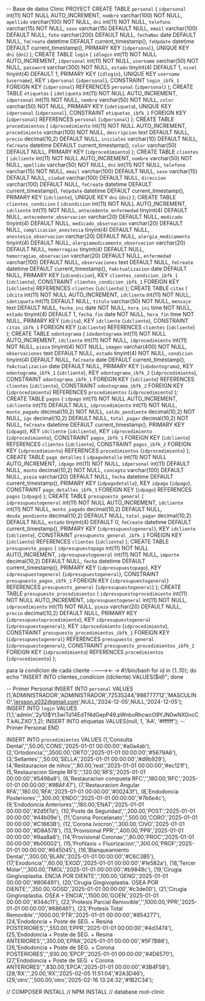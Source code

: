 -- Base de datos Clinic PROYECT
CREATE TABLE `personal` (
  `idpersonal` int(11) NOT NULL AUTO_INCREMENT,
  `nombre` varchar(100) NOT NULL,
  `apellido` varchar(100) NOT NULL,
  `dni` int(11) NOT NULL,
  `telefono` varchar(15) NOT NULL,
  `sexo` varchar(15) DEFAULT NULL,
  `email` varchar(100) DEFAULT NULL,
  `foto` varchar(200) DEFAULT NULL,
  `fechaNac` date DEFAULT NULL,
  `feCreate` datetime DEFAULT current_timestamp(),
  `feUpdate` datetime DEFAULT current_timestamp(),
  PRIMARY KEY (`idpersonal`),
  UNIQUE KEY `dni` (`dni`)
);
CREATE TABLE `login` (
  `idlogin` int(11) NOT NULL AUTO_INCREMENT,
  `idpersonal` int(11) NOT NULL,
  `username` varchar(50) NOT NULL,
  `password` varchar(300) NOT NULL,
  `estado` tinyint(4) DEFAULT 1,
  `nivel` tinyint(4) DEFAULT 1,
  PRIMARY KEY (`idlogin`),
  UNIQUE KEY `username` (`username`),
  KEY `idpersonal` (`idpersonal`),
  CONSTRAINT `login_ibfk_1` FOREIGN KEY (`idpersonal`) REFERENCES `personal` (`idpersonal`)
);
CREATE TABLE `etiquetas` (
  `idetiqueta` int(11) NOT NULL AUTO_INCREMENT,
  `idpersonal` int(11) NOT NULL,
  `nombre` varchar(50) NOT NULL,
  `color` varchar(50) NOT NULL,
  PRIMARY KEY (`idetiqueta`),
  UNIQUE KEY `idpersonal` (`idpersonal`),
  CONSTRAINT `etiquetas_ibfk_1` FOREIGN KEY (`idpersonal`) REFERENCES `personal` (`idpersonal`)
);
CREATE TABLE `procedimientos` (
  `idprocedimiento` int(11) NOT NULL AUTO_INCREMENT,
  `procedimiento` varchar(100) NOT NULL,
  `descripcion` text DEFAULT NULL,
  `precio` decimal(10,2) DEFAULT NULL,
  `iniciales` varchar(10) DEFAULT NULL,
  `feCreate` datetime DEFAULT current_timestamp(),
  `color` varchar(50) DEFAULT NULL,
  PRIMARY KEY (`idprocedimiento`)
);
CREATE TABLE `clientes` (
  `idcliente` int(11) NOT NULL AUTO_INCREMENT,
  `nombre` varchar(50) NOT NULL,
  `apellido` varchar(50) NOT NULL,
  `dni` int(11) NOT NULL,
  `telefono` varchar(15) NOT NULL,
  `email` varchar(100) DEFAULT NULL,
  `sexo` varchar(15) DEFAULT NULL,
  `ciudad` varchar(100) DEFAULT NULL,
  `direccion` varchar(100) DEFAULT NULL,
  `feCreate` datetime DEFAULT current_timestamp(),
  `feUpdate` datetime DEFAULT current_timestamp(),
  PRIMARY KEY (`idcliente`),
  UNIQUE KEY `dni` (`dni`)
);
CREATE TABLE `clientes_condicion` (
  `idcondicion` int(11) NOT NULL AUTO_INCREMENT,
  `idcliente` int(11) NOT NULL,
  `antecedente_enfermedad` tinyint(4) DEFAULT NULL,
  `antecedente_observacion` varchar(20) DEFAULT NULL,
  `medicado` tinyint(4) DEFAULT NULL,
  `medicado_observacion` varchar(20) DEFAULT NULL,
  `complicacion_anestesia` tinyint(4) DEFAULT NULL,
  `anestesia_observacion` varchar(20) DEFAULT NULL,
  `alergia_medicamento` tinyint(4) DEFAULT NULL,
  `alergiamedicamento_observacion` varchar(20) DEFAULT NULL,
  `hemorragias` tinyint(4) DEFAULT NULL,
  `hemorragias_observacion` varchar(20) DEFAULT NULL,
  `enfermedad` varchar(100) DEFAULT NULL,
  `observaciones` text DEFAULT NULL,
  `feCreate` datetime DEFAULT current_timestamp(),
  `feActualizacion` date DEFAULT NULL,
  PRIMARY KEY (`idcondicion`),
  KEY `clientes_condicion_ibfk_1` (`idcliente`),
  CONSTRAINT `clientes_condicion_ibfk_1` FOREIGN KEY (`idcliente`) REFERENCES `clientes` (`idcliente`)
);
CREATE TABLE `citas` (
  `idcita` int(11) NOT NULL AUTO_INCREMENT,
  `idcliente` int(11) NOT NULL,
  `idetiqueta` int(11) DEFAULT NULL,
  `titulo` varchar(50) NOT NULL,
  `mensaje` text DEFAULT NULL,
  `fecha_ini` date NOT NULL,
  `hora_ini` time NOT NULL,
  `estado` tinyint(4) DEFAULT 1,
  `fecha_fin` date NOT NULL,
  `hora_fin` time NOT NULL,
  PRIMARY KEY (`idcita`),
  KEY `idcliente` (`idcliente`),
  CONSTRAINT `citas_ibfk_1` FOREIGN KEY (`idcliente`) REFERENCES `clientes` (`idcliente`)
);
CREATE TABLE `odontograma` (
  `idodontograma` int(11) NOT NULL AUTO_INCREMENT,
  `idcliente` int(11) NOT NULL,
  `idprocedimiento` int(11) NOT NULL,
  `pieza` tinyint(4) NOT NULL,
  `imagen` varchar(400) NOT NULL,
  `observaciones` text DEFAULT NULL,
  `estado` tinyint(4) NOT NULL,
  `condicion` tinyint(4) DEFAULT NULL,
  `feCreate` date DEFAULT current_timestamp(),
  `feActualizacion` date DEFAULT NULL,
  PRIMARY KEY (`idodontograma`),
  KEY `odontograma_ibfk_1` (`idcliente`),
  KEY `odontograma_ibfk_2` (`idprocedimiento`),
  CONSTRAINT `odontograma_ibfk_1` FOREIGN KEY (`idcliente`) REFERENCES `clientes` (`idcliente`),
  CONSTRAINT `odontograma_ibfk_2` FOREIGN KEY (`idprocedimiento`) REFERENCES `procedimientos` (`idprocedimiento`)
);
CREATE TABLE `pagos` (
  `idpago` int(11) NOT NULL AUTO_INCREMENT,
  `idcliente` int(11) DEFAULT NULL,
  `idprocedimiento` int(11) NOT NULL,
  `monto_pagado` decimal(10,2) NOT NULL,
  `saldo_pendiente` decimal(10,2) NOT NULL,
  `igv` decimal(10,2) DEFAULT NULL,
  `total_pagar` decimal(10,2) NOT NULL,
  `feCreate` datetime DEFAULT current_timestamp(),
  PRIMARY KEY (`idpago`),
  KEY `idcliente` (`idcliente`),
  KEY `idprocedimiento` (`idprocedimiento`),
  CONSTRAINT `pagos_ibfk_1` FOREIGN KEY (`idcliente`) REFERENCES `clientes` (`idcliente`),
  CONSTRAINT `pagos_ibfk_2` FOREIGN KEY (`idprocedimiento`) REFERENCES `procedimientos` (`idprocedimiento`)
);
CREATE TABLE `pago_detalles` (
  `idpagodetalle` int(11) NOT NULL AUTO_INCREMENT,
  `idpago` int(11) NOT NULL,
  `idpersonal` int(11) DEFAULT NULL,
  `monto` decimal(10,2) NOT NULL,
  `concepto` varchar(100) DEFAULT NULL,
  `pieza` varchar(20) DEFAULT NULL,
  `fecha` datetime DEFAULT current_timestamp(),
  PRIMARY KEY (`idpagodetalle`),
  KEY `idpago` (`idpago`),
  CONSTRAINT `pago_detalles_ibfk_1` FOREIGN KEY (`idpago`) REFERENCES `pagos` (`idpago`)
);
CREATE TABLE `presupuesto_general` (
  `idpresupuestogeneral` int(11) NOT NULL AUTO_INCREMENT,
  `idcliente` int(11) NOT NULL,
  `monto_pagado` decimal(10,2) DEFAULT NULL,
  `deuda_pendiente` decimal(10,2) DEFAULT NULL,
  `total_pagar` decimal(10,2) DEFAULT NULL,
  `estado` tinyint(4) DEFAULT 0,
  `feCreate` datetime DEFAULT current_timestamp(),
  PRIMARY KEY (`idpresupuestogeneral`),
  KEY `idcliente` (`idcliente`),
  CONSTRAINT `presupuesto_general_ibfk_1` FOREIGN KEY (`idcliente`) REFERENCES `clientes` (`idcliente`)
);
CREATE TABLE `presupuesto_pagos` (
  `idpresupuestopago` int(11) NOT NULL AUTO_INCREMENT,
  `idpresupuestogeneral` int(11) NOT NULL,
  `importe` decimal(10,2) DEFAULT NULL,
  `fecha` datetime DEFAULT current_timestamp(),
  PRIMARY KEY (`idpresupuestopago`),
  KEY `idpresupuestogeneral` (`idpresupuestogeneral`),
  CONSTRAINT `presupuesto_pagos_ibfk_1` FOREIGN KEY (`idpresupuestogeneral`) REFERENCES `presupuesto_general` (`idpresupuestogeneral`)
);
CREATE TABLE `presupuesto_procedimientos` (
  `idpresupuestoprocedimiento` int(11) NOT NULL AUTO_INCREMENT,
  `idpresupuestogeneral` int(11) NOT NULL,
  `idprocedimiento` int(11) NOT NULL,
  `pieza` varchar(20) DEFAULT NULL,
  `precio` decimal(10,2) DEFAULT NULL,
  PRIMARY KEY (`idpresupuestoprocedimiento`),
  KEY `idpresupuestogeneral` (`idpresupuestogeneral`),
  KEY `idprocedimiento` (`idprocedimiento`),
  CONSTRAINT `presupuesto_procedimientos_ibfk_1` FOREIGN KEY (`idpresupuestogeneral`) REFERENCES `presupuesto_general` (`idpresupuestogeneral`),
  CONSTRAINT `presupuesto_procedimientos_ibfk_2` FOREIGN KEY (`idprocedimiento`) REFERENCES `procedimientos` (`idprocedimiento`)
);

para la condicion de cada cliente ----><- ->
#!/bin/bash 
for id in {1..10}; do 
  echo "INSERT INTO clientes_condicion (idcliente) VALUES($id)";
done

-- Primer Personal
INSERT INTO `personal` VALUES
(1,'ADMINISTRADOR','ADMINISTRADOR',72535244,'998777712','MASCULINO','jersson.z032@gmail.com',NULL,'2024-12-05',NULL,'2024-12-05');
INSERT INTO `login` VALUES
(1,1,'admin','$2y$10$Yt3wiTd14EdTf4dGepP49.pWnboRhcwcO9YJN0wNX0ncCT.kALZXO',1,2);
INSERT INTO etiquetas VALUES(null, 1, 'AA', '#ffffff');
-- Primer Personal END

INSERT INTO `procedimientos` VALUES
(1,'Consulta Dental','',50.00,'CONS','2025-01-01 00:00:00','#a0a4ab'),
(2,'Ortodoncia','',3500.00,'ORTO','2025-01-01 00:00:00','#5679A6'),
(3,'Sellantes','',50.00,'SELLA','2025-01-01 00:00:00','#d9b929'),
(4,'Restauracion de niños','',80.00,'rest','2025-01-01 00:00:00','#ec121f'),
(5,'Restauracion Simple RFS','',120.00,'RFS','2025-01-01 00:00:00','#5498a9'),
(6,'Restauracion compueta RFC','',180.00,'RFC','2025-01-01 00:00:00','#9BAF47'),
(7,'Restauracion Angular RFA','',180.00,'RFA','2025-01-01 00:00:00','#00243f'),
(8,'Endodoncia Posteriores','',300.00,'ENDO','2025-01-01 00:00:00','#7b6e4c'),
(9,'Endodoncia Anteriores','',180.00,'ENAT','2025-01-01 00:00:00','#2d5f7d'),
(10,'Poste de Seguridad','',200.00,'POST','2025-01-01 00:00:00','#44b09e'),
(11,'Corona Porcelanato','',500.00,'CORO','2025-01-01 00:00:00','#C1663B'),
(12,'Corona Ivocron','',300.00,'CIVO','2025-01-01 00:00:00','#D8A578'),
(13,'Provisional PPR','',400.00,'PPR','2025-01-01 00:00:00','#9aa8a8'),
(14,'Provisional Coronas','',80.00,'PROC','2025-01-01 00:00:00','#b00002'),
(15,'Profilaxis + Fluorizacion','',300.00,'PROF','2025-01-01 00:00:00','#645045'),
(16,'Blanqueamiento Dental','',300.00,'BLAN','2025-01-01 00:00:00','#C6C3B5'),
(17,'Exodoncia','',60.00,'EXOD','2025-01-01 00:00:00','#1e582a'),
(18,'Tercer Molar','',300.00,'TMOL','2025-01-01 00:00:00','#b9848c'),
(19,'Cirugia Gingivoplastia. ENCIA POR DIENTE','',100.00,'GENG','2025-01-01 00:00:00','#806491'),
(20,'Cirugia Gingivoplastia. OSEA POR DIENTE','',350.00,'GOSD','2025-01-01 00:00:00','#c3de00'),
(21,'Cirugia Gingivoplastia. OSEA + ENCIA','',1500.00,'GOEN','2025-01-01 00:00:00','#344c11'),
(22,'Protesis Parcial Removible','',1000.00,'PPR','2025-01-01 00:00:00','#686461'),
(23,'Protesis Total Removible','',1000.00,'PTR','2025-01-01 00:00:00','#854277'),
(24,'Endodoncia + Poste de SEG. + Resina POSTERIORES','',550.00,'EPPR','2025-01-01 00:00:00','#4d3474'),
(25,'Endodoncia + Poste de SEG. + Resina ANTERIORES','',350.00,'EPRA','2025-01-01 00:00:00','#5F7B86'),
(26,'Endodoncia + Poste de SEG. + Corona POSTERIORES','',930.00,'EPCP','2025-01-01 00:00:00','#4D6570'),
(27,'Endodoncia + Poste de SEG. + Corona ANTERIORES','',830.00,'EPCA','2025-01-01 00:00:00','#3B4F58'),
(28,'RX','',20.00,'RX','2025-02-05 11:51:04','#2A3D46'),
(29,'otro','',500.00,'otro','2025-02-16 13:24:32','#1B2C34');

// COMPOSER INSTALL
// NPM INSTALL
// database root-clinic